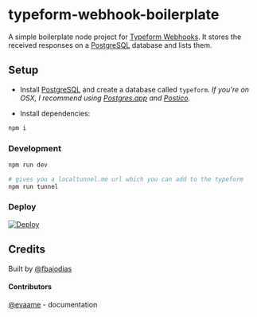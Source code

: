 # typeform-webhook-boilerplate

A simple boilerplate node project for [Typeform Webhooks](https://www.typeform.com/help/webhooks/). It stores the received responses on a [PostgreSQL](https://www.postgresql.org/) database and lists them.

## Setup

 - Install [PostgreSQL](https://www.postgresql.org/) and create a database called `typeform`. *If you're on OSX, I recommend using [Postgres.app](http://postgresapp.com/) and [Postico](https://eggerapps.at/postico/).*

- Install dependencies:
```sh
npm i
```

### Development

```sh
npm run dev

# gives you a localtunnel.me url which you can add to the typeform
npm run tunnel
```

### Deploy

[![Deploy](https://www.herokucdn.com/deploy/button.svg)](https://heroku.com/deploy)

## Credits

Built by [@fbaiodias](https://github.com/fbaiodias)

#### Contributors

[@evaame](https://github.com/evaame) - documentation
